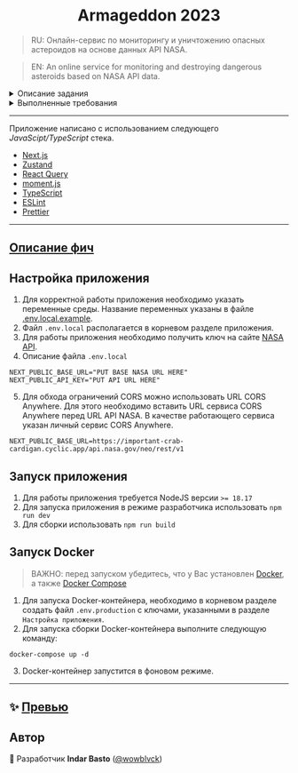 <h1 align="center">Armageddon 2023</h1>

> RU: Онлайн-сервис по мониторингу и уничтожению опасных астероидов на основе данных API NASA.

> EN: An online service for monitoring and destroying dangerous asteroids based on NASA API data.

<details>
  <summary>Описание задания</summary>
  
  Используя [API NASA](https://api.nasa.gov) разработать сервис по мониторингу и псевдо-уничтожению опасных астероидов.

Макет: [Figma](https://www.figma.com/file/N9aUcWK3o189lZcwQyzU79/Armaggedon-V3?type=design&node-id=0%3A1&mode=design&t=nb1Hyl3qNhdm2c4a-1)

- На главной список подлетов астероидов к Земле от текущей даты в бесконечность. Загрузка астероидов при скролле порциями. По каждому астероиду: название, размер, оценка опасности, как близко будет к Земле, точная дата максимального подлёта. Иконка астероида в зависимости от размера (критерий малый-большой выбрать самостоятельно). И опция вывода расстояний: в километрах или расстояниях до Луны.
- Адаптивная вёрстка.
- Кнопка заказа отправляет заказ в корзину. Корзина — это плашка на странице списка. По нажатию на кнопку отправки открывается страница успешного заказа, где перечислены заказанные сближения.
- У астероида есть своя страница. Там указаны данные астероида и список всех его сближений. По каждому сближению: скорость относительно Земли, время максимального сближения с Землей, расстояние до Земли, по орбите вокруг чего летит.

#### Технические требования

- Использовать Next.js (также принимаются решения на React, если будет реализован SSR).
- Использование redux нежелательно.
- Стилизация с помощью CSS модулей.
- Решение предоставить в виде git репозитория (github/bitbucket/gitlab по выбору).
- Корректное отображение в последних версиях браузеров (chrome, firefox, safari, edge).

#### Дополнительные требования

- Использование TypeScript.
- Тесты.
- Деплой проекта на любой удобный для вас хостинг.
- Документация/инструкция по сборке проекта (README).

</details>

<details>
  <summary>Выполненные требования</summary>
  
  #### Общие требования
  - [x] Приложение написано с использованием фреймворка [Next.js](https://nextjs.org/) последней версии. 
  - [x] В качестве state-менеджера используется [Zustand](https://zustand-demo.pmnd.rs/).
  - [x] Стилизация выполнена с помощью SCSS модулей (для упрощения адаптации верстки под различные девайсы).
  - [x] Код чистый и читабельный.
  - [x] Отсутствует дублирование кода, приложение разбито на компоненты, отформатировано в едином стиле.
  - [x] Приложение адаптировано под различные устройства.
  - [x] Корректное отображение в браузерах Chrome, Firefox, Edge.

#### Дополнительные требования

- [x] Используется TypeScript.
- [x] Выполнен деплой проекта на хостинг [Vercel](https://vercel.com/).
- [x] Написана документация по сборке проекта, а также по компонентам и функциям.

#### Описание приложения

1. Главная страница
   - [x] При входе в приложение отображаются астероиды начиная с текущей даты.
   - [x] Возможность выбрать единицы измерения дистанции до астероида (в километрах/в лунных орбитах).
   - [x] Возможность добавить астероид в корзину по нажатию на кнопку "ЗАКАЗАТЬ". При повторном нажатии астероид удалится из корзины.
   - [x] Отображается счётчик астероидов в корзине.
   - [x] При клике на название астероида происходит редирект на страницу с информацией о выбранном астероиде.
   - [x] При клике на кнопку корзины "ОТПРАВИТЬ" происходит редирект на страницу отправки заказа на уничтожение астероида(-ов).
   - [x] При скроллинге страницы данные об астероидах загружаются с лимитов в 1 день.
2. Страница отправки заказа

   - [x] На странице отображается список заказанных на уничтожение астероидов. При клике на название астероида происходит редирект на страницу с информацией о выбранном астероиде.
   - [x] В случае отсутствия астероидов в корзине выводится информационное сообщение.

3. Страница с данными астероида
   - [x] На странице отображается название астероида, статус опасности, кнопка заказать, данные о характеристиках астероида, все сближения астероида.
   - [x] Возможность выбрать диаметр астероида в предложенных единицах измерения (метры, километры, мили, футы).
   - [x] Возможность выбрать дистанцию до астероида в предложенных единицах измерения (километры, астрономические единицы, лунные единицы, мили).
   - [x] Возможность выбрать скорость астероида в предложенных единицах измерения (км/ч, км/с, миль/ч).
   - [x] Возможность посмотреть о сближениях с астероидом вплоть до точной даты.

</details>

---

Приложение написано с использованием следующего _JavaScipt/TypeScript_ стека.

- [Next.js](https://nextjs.org/)
- [Zustand](https://zustand-demo.pmnd.rs/)
- [React Query](https://tanstack.com/query/latest/)
- [moment.js](https://momentjs.com/)
- [TypeScript](https://www.typescriptlang.org/)
- [ESLint](https://eslint.org/)
- [Prettier](https://prettier.io/)

---

## [Описание фич](./docs/README.md)

## Настройка приложения

1. Для корректной работы приложения необходимо указать переменные среды. Название переменных указаны в файле [.env.local.example](./.env.local.example).
2. Файл `.env.local` располагается в корневом разделе приложения.
3. Для работы приложения необходимо получить ключ на сайте [NASA API](https://api.nasa.gov/).
4. Описание файла `.env.local`

```
NEXT_PUBLIC_BASE_URL="PUT BASE NASA URL HERE"
NEXT_PUBLIC_API_KEY="PUT API URL HERE"
```

5. Для обхода ограничений CORS можно использовать URL CORS Anywhere. Для этого необходимо вставить URL сервиса CORS Anywhere перед URL API NASA. В качестве работающего сервиса указан личный сервис CORS Anywhere.

```
NEXT_PUBLIC_BASE_URL=https://important-crab-cardigan.cyclic.app/api.nasa.gov/neo/rest/v1
```

## Запуск приложения

1. Для работы приложения требуется NodeJS версии `>= 18.17`
2. Для запуска приложения в режиме разработчика использовать `npm run dev`
3. Для сборки использовать `npm run build`

## Запуск Docker

> ВАЖНО: перед запуском убедитесь, что у Вас установлен [Docker](https://docs.docker.com/engine/install/), а также [Docker Compose](https://docs.docker.com/compose/gettingstarted/)

1. Для запуска Docker-контейнера, необходимо в корневом разделе создать файл `.env.production` с ключами, указанными в разделе `Настройка приложения`.
2. Для запуска сборки Docker-контейнера выполните следующую команду:

```
docker-compose up -d
```

3. Docker-контейнер запустится в фоновом режиме.

---

## ✨ [Превью](https://armageddon-2023.vercel.app)

## Автор

👤 Разработчик **Indar Basto** ([@wowblvck](https://github.com/wowblvck))
